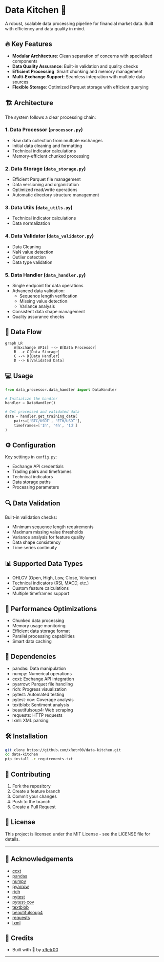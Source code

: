 # Data Kitchen 🧪

A robust, scalable data processing pipeline for financial market data. Built with efficiency and data quality in mind.

## 🔥 Key Features

- **Modular Architecture**: Clean separation of concerns with specialized components
- **Data Quality Assurance**: Built-in validation and quality checks
- **Efficient Processing**: Smart chunking and memory management
- **Multi-Exchange Support**: Seamless integration with multiple data sources
- **Flexible Storage**: Optimized Parquet storage with efficient querying

## 🏗️ Architecture

The system follows a clear processing chain:

### 1. Data Processor (`processor.py`)
- Raw data collection from multiple exchanges
- Initial data cleaning and formatting
- Technical indicator calculations
- Memory-efficient chunked processing

### 2. Data Storage (`data_storage.py`)
- Efficient Parquet file management
- Data versioning and organization
- Optimized read/write operations
- Automatic directory structure management

### 3. Data Utils (`data_utils.py`)
- Technical indicator calculations
- Data normalization

### 4. Data Validator (`data_validator.py`)
- Data Cleaning
- NaN value detection
- Outlier detection
- Data type validation

### 5. Data Handler (`data_handler.py`)
- Single endpoint for data operations
- Advanced data validation:
  - Sequence length verification
  - Missing value detection
  - Variance analysis
- Consistent data shape management
- Quality assurance checks

## 🔄 Data Flow

```mermaid
graph LR
    A[Exchange APIs] --> B[Data Processor]
    B --> C[Data Storage]
    C --> D[Data Handler]
    D --> E[Validated Data]
```

## 💻 Usage

```python
from data_processor.data_handler import DataHandler

# Initialize the handler
handler = DataHandler()

# Get processed and validated data
data = handler.get_training_data(
    pairs=['BTC/USDT', 'ETH/USDT'],
    timeframes=['1h', '4h', '1d']
)
```

## ⚙️ Configuration

Key settings in `config.py`:
- Exchange API credentials
- Trading pairs and timeframes
- Technical indicators
- Data storage paths
- Processing parameters

## 🔍 Data Validation

Built-in validation checks:
- Minimum sequence length requirements
- Maximum missing value thresholds
- Variance analysis for feature quality
- Data shape consistency
- Time series continuity

## 📊 Supported Data Types

- OHLCV (Open, High, Low, Close, Volume)
- Technical indicators (RSI, MACD, etc.)
- Custom feature calculations
- Multiple timeframes support

## 🚀 Performance Optimizations

- Chunked data processing
- Memory usage monitoring
- Efficient data storage format
- Parallel processing capabilities
- Smart data caching

## 📝 Dependencies

- pandas: Data manipulation
- numpy: Numerical operations
- ccxt: Exchange API integration
- pyarrow: Parquet file handling
- rich: Progress visualization
- pytest: Automated testing
- pytest-cov: Coverage analysis
- textblob: Sentiment analysis
- beautifulsoup4: Web scraping
- requests: HTTP requests
- lxml: XML parsing

## 🛠️ Installation

```bash
git clone https://github.com/xRetr00/data-kitchen.git
cd data-kitchen
pip install -r requirements.txt
```

## 🤝 Contributing

1. Fork the repository
2. Create a feature branch
3. Commit your changes
4. Push to the branch
5. Create a Pull Request

## 📜 License

This project is licensed under the MIT License - see the LICENSE file for details.

---

## 🌟 Acknowledgements

- [ccxt](https://github.com/ccxt/ccxt)
- [pandas](https://pandas.pydata.org/)
- [numpy](https://numpy.org/)
- [pyarrow](https://arrow.apache.org/)
- [rich](https://rich.readthedocs.io/en/latest/index.html)
- [pytest](https://docs.pytest.org/en/latest/)
- [pytest-cov](https://pytest-cov.readthedocs.io/en/latest/)
- [textblob](https://textblob.readthedocs.io/en/latest/)
- [beautifulsoup4](https://www.crummy.com/software/BeautifulSoup/bs4/doc/)
- [requests](https://docs.python-requests.org/en/latest/)
- [lxml](https://lxml.de/)

## 🌟 Credits

- Built with 🧪 by [xRetr00](https://github.com/xRetr00)

---
